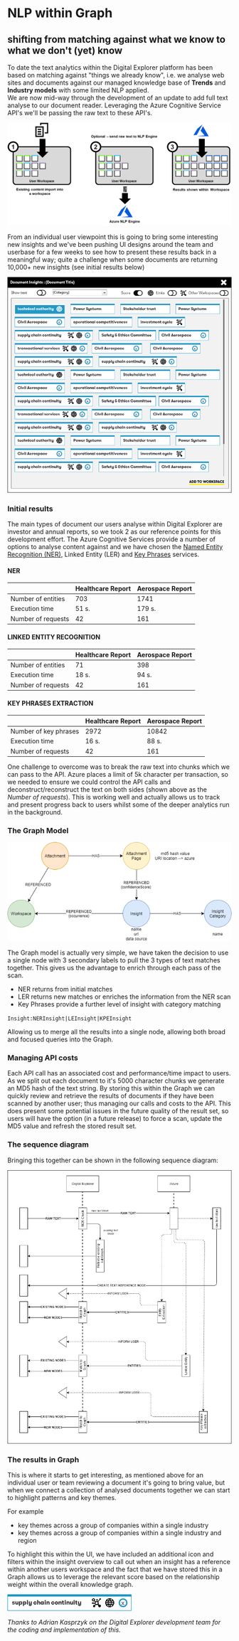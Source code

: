 # NLP within Graph
## shifting from matching against what we know to what we don't (yet) know

To date the text analytics within the Digital Explorer platform has been based on matching against "things we already know", i.e. we analyse web sites and documents against our managed knowledge base of **Trends** and **Industry models** with some limited NLP applied.   
We are now mid-way through the development of an update to add full text analyse to our document reader.   Leveraging the Azure Cognitive Service API's we'll be passing the raw text to these API's.

![image](images/conceptView.png)<br>

From an individual user viewpoint this is going to bring some interesting new insights and we've been pushing UI designs around the team and userbase for a few weeks to see how to present these results back in a meaningful way; quite a challenge when some documents are returning 10,000+ new insights (see initial results below)

![image](images/insights%20view.png)<br>

### Initial results

The main types of document our users analyse within Digital Explorer are investor and annual reports, so we took 2 as our reference points for this development effort.   The Azure Cognitive Services provide a number of options to analyse content against and we have chosen the [Named Entity Recognition (NER)](https://docs.microsoft.com/en-us/azure/cognitive-services/text-analytics/how-tos/text-analytics-how-to-entity-linking?tabs=version-3), Linked Entity (LER) and [Key Phrases](https://docs.microsoft.com/en-us/azure/cognitive-services/text-analytics/how-tos/text-analytics-how-to-keyword-extraction) services.


#### NER

||Healthcare Report|	Aerospace Report|
|---|---|---|
|Number of entities	|703|	1741|
|Execution time	|51 s.	|179 s.
|Number of requests|	42	|161
 

#### LINKED ENTITY RECOGNITION

||Healthcare Report|Aerospace Report |
|---|---|---|
|Number of entities	|71	|398|
|Execution time|18 s.|94 s.|
|Number of requests|42|161|
 

#### KEY PHRASES EXTRACTION

||Healthcare Report|Aerospace Report|
|---|---|---|
|Number of key phrases| 2972| 10842|
|Execution time|16 s.|88 s.|
|Number of requests|42|161|


One challenge to overcome was to break the raw text into chunks which we can pass to the API.  Azure places a limit of 5k character per transaction, so we needed to ensure we could control the API calls and deconstruct/reconstruct the text on both sides (shown above as the *Number of requests*).    This is working well and actually allows us to track and present progress back to users whilst some of the deeper analytics run in the background.



### The Graph Model

![image](images/NLPModel.png)<br>

The Graph model is actually very simple, we have taken the decision to use a single node with 3 secondary labels to pull the 3 types of text matches together.  This gives us the advantage to enrich through each pass of the scan.   

- NER returns from initial matches
- LER returns new matches or enriches the information from the NER scan
- Key Phrases provide a further level of insight with category matching

`Insight:NERInsight|LEInsight|KPEInsight`

Allowing us to merge all the results into a single node, allowing both broad and focused queries into the Graph.


### Managing API costs
Each API call has an associated cost and performance/time impact to users.   As we split out each document to it's 5000 character chunks we generate an MD5 hash of the text string.   By storing this within the Graph we can quickly review and retrieve the results of documents if they have been scanned by another user; thus managing our calls and costs to the API.     This does present some potential issues in the future quality of the result set, so users will have the option (in a future release) to force a scan, update the MD5 value and refresh the stored result set. 


### The sequence diagram

Bringing this together can be shown in the following sequence diagram:

![image](images/NLP.Sequence.png)<br>


### The results in Graph
This is where it starts to get interesting, as mentioned above for an individual user or team reviewing a document it's going to bring value, but when we connect a collection of analysed documents together we can start to highlight patterns and key themes.

For example 
- key themes across a group of companies within a single industry
- key themes across a group of companies within a single industry and region

To highlight this within the UI, we have included an additional icon and filters within the insight overview to call out when an insight has a reference within another users workspace and the fact that we have stored this in a Graph allows us to leverage the relevant score based on the relationship weight within the overall knowledge graph.

![image](images/card.png)<br>

_Thanks to Adrian Kasprzyk on the Digital Explorer development team for the coding and implementation of this._